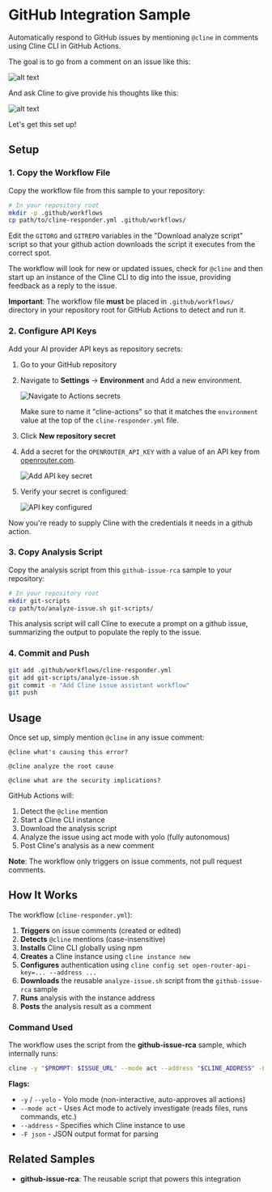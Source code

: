 # GitHub Integration Sample

Automatically respond to GitHub issues by mentioning `@cline` in comments using
Cline CLI in GitHub Actions.

The goal is to go from a comment on an issue like this:

![alt text](readme/ss0a-comment.png)

And ask Cline to give provide his thoughts like this:

![alt text](readme/ss0b-final.png)

Let's get this set up!

## Setup

### 1. Copy the Workflow File

Copy the workflow file from this sample to your repository:

```bash
# In your repository root
mkdir -p .github/workflows
cp path/to/cline-responder.yml .github/workflows/
```

Edit the `GITORG` and `GITREPO` variables in the "Download analyze script"
script so that your github action downloads the script it executes from the
correct spot.

The workflow will look for new or updated issues, check for `@cline` and then
start up an instance of the Cline CLI to dig into the issue, providing feedback
as a reply to the issue.

**Important**: The workflow file **must** be placed in `.github/workflows/`
directory in your repository root for GitHub Actions to detect and run it.

### 2. Configure API Keys

Add your AI provider API keys as repository secrets:

1. Go to your GitHub repository
2. Navigate to **Settings** → **Environment** and Add a new environment.

   ![Navigate to Actions secrets](readme/ss01-environment.png)

   Make sure to name it "cline-actions" so that it matches the `environment`
   value at the top of the `cline-responder.yml` file.

3. Click **New repository secret**
4. Add a secret for the `OPENROUTER_API_KEY` with a value of an API key from
   [openrouter.com](https://openrouter.com).

   ![Add API key secret](readme/ss02-api-key.png)

5. Verify your secret is configured:

   ![API key configured](readme/ss03-ready.png)

Now you're ready to supply Cline with the credentials it needs in a github
action.

### 3. Copy Analysis Script

Copy the analysis script from this `github-issue-rca` sample to your repository:

```bash
# In your repository root
mkdir git-scripts
cp path/to/analyze-issue.sh git-scripts/
```
This analysis script will call Cline to execute a prompt on a github issue,
summarizing the output to populate the reply to the issue.

### 4. Commit and Push

```bash
git add .github/workflows/cline-responder.yml
git add git-scripts/analyze-issue.sh
git commit -m "Add Cline issue assistant workflow"
git push
```

## Usage

Once set up, simply mention `@cline` in any issue comment:

```
@cline what's causing this error?

@cline analyze the root cause

@cline what are the security implications?
```

GitHub Actions will:
1. Detect the `@cline` mention
2. Start a Cline CLI instance
3. Download the analysis script
4. Analyze the issue using act mode with yolo (fully autonomous)
5. Post Cline's analysis as a new comment

**Note**: The workflow only triggers on issue comments, not pull request
comments.

## How It Works

The workflow (`cline-responder.yml`):

1. **Triggers** on issue comments (created or edited)
2. **Detects** `@cline` mentions (case-insensitive)
3. **Installs** Cline CLI globally using npm
4. **Creates** a Cline instance using `cline instance new`
5. **Configures** authentication using `cline config set open-router-api-key=...
   --address ...`
6. **Downloads** the reusable `analyze-issue.sh` script from the
   `github-issue-rca` sample
7. **Runs** analysis with the instance address
8. **Posts** the analysis result as a comment

### Command Used

The workflow uses the script from the **github-issue-rca** sample, which
internally runs:

```bash
cline -y "$PROMPT: $ISSUE_URL" --mode act --address "$CLINE_ADDRESS" -F json
```

**Flags:**
- `-y` / `--yolo` - Yolo mode (non-interactive,
  auto-approves all actions)
- `--mode act` - Uses Act mode to actively investigate (reads files, runs
  commands, etc.)
- `--address` - Specifies which Cline instance to use
- `-F json` - JSON output format for parsing

## Related Samples

- **github-issue-rca**: The reusable script that powers this integration
